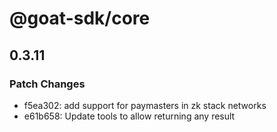 # @goat-sdk/core

## 0.3.11

### Patch Changes

- f5ea302: add support for paymasters in zk stack networks
- e61b658: Update tools to allow returning any result
